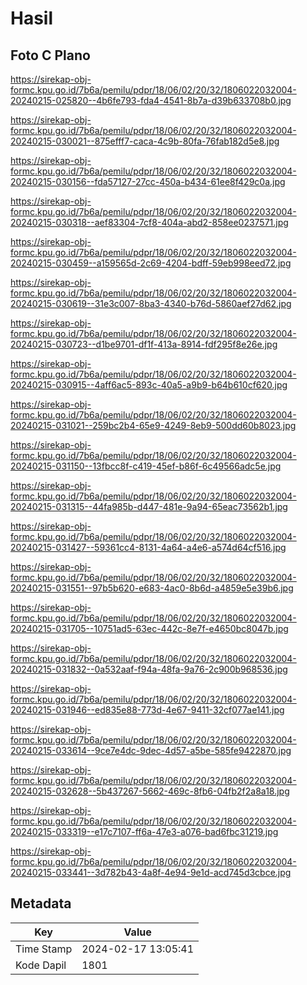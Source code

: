 # Hasil

## Foto C Plano

https://sirekap-obj-formc.kpu.go.id/7b6a/pemilu/pdpr/18/06/02/20/32/1806022032004-20240215-025820--4b6fe793-fda4-4541-8b7a-d39b633708b0.jpg

https://sirekap-obj-formc.kpu.go.id/7b6a/pemilu/pdpr/18/06/02/20/32/1806022032004-20240215-030021--875efff7-caca-4c9b-80fa-76fab182d5e8.jpg

https://sirekap-obj-formc.kpu.go.id/7b6a/pemilu/pdpr/18/06/02/20/32/1806022032004-20240215-030156--fda57127-27cc-450a-b434-61ee8f429c0a.jpg

https://sirekap-obj-formc.kpu.go.id/7b6a/pemilu/pdpr/18/06/02/20/32/1806022032004-20240215-030318--aef83304-7cf8-404a-abd2-858ee0237571.jpg

https://sirekap-obj-formc.kpu.go.id/7b6a/pemilu/pdpr/18/06/02/20/32/1806022032004-20240215-030459--a159565d-2c69-4204-bdff-59eb998eed72.jpg

https://sirekap-obj-formc.kpu.go.id/7b6a/pemilu/pdpr/18/06/02/20/32/1806022032004-20240215-030619--31e3c007-8ba3-4340-b76d-5860aef27d62.jpg

https://sirekap-obj-formc.kpu.go.id/7b6a/pemilu/pdpr/18/06/02/20/32/1806022032004-20240215-030723--d1be9701-df1f-413a-8914-fdf295f8e26e.jpg

https://sirekap-obj-formc.kpu.go.id/7b6a/pemilu/pdpr/18/06/02/20/32/1806022032004-20240215-030915--4aff6ac5-893c-40a5-a9b9-b64b610cf620.jpg

https://sirekap-obj-formc.kpu.go.id/7b6a/pemilu/pdpr/18/06/02/20/32/1806022032004-20240215-031021--259bc2b4-65e9-4249-8eb9-500dd60b8023.jpg

https://sirekap-obj-formc.kpu.go.id/7b6a/pemilu/pdpr/18/06/02/20/32/1806022032004-20240215-031150--13fbcc8f-c419-45ef-b86f-6c49566adc5e.jpg

https://sirekap-obj-formc.kpu.go.id/7b6a/pemilu/pdpr/18/06/02/20/32/1806022032004-20240215-031315--44fa985b-d447-481e-9a94-65eac73562b1.jpg

https://sirekap-obj-formc.kpu.go.id/7b6a/pemilu/pdpr/18/06/02/20/32/1806022032004-20240215-031427--59361cc4-8131-4a64-a4e6-a574d64cf516.jpg

https://sirekap-obj-formc.kpu.go.id/7b6a/pemilu/pdpr/18/06/02/20/32/1806022032004-20240215-031551--97b5b620-e683-4ac0-8b6d-a4859e5e39b6.jpg

https://sirekap-obj-formc.kpu.go.id/7b6a/pemilu/pdpr/18/06/02/20/32/1806022032004-20240215-031705--10751ad5-63ec-442c-8e7f-e4650bc8047b.jpg

https://sirekap-obj-formc.kpu.go.id/7b6a/pemilu/pdpr/18/06/02/20/32/1806022032004-20240215-031832--0a532aaf-f94a-48fa-9a76-2c900b968536.jpg

https://sirekap-obj-formc.kpu.go.id/7b6a/pemilu/pdpr/18/06/02/20/32/1806022032004-20240215-031946--ed835e88-773d-4e67-9411-32cf077ae141.jpg

https://sirekap-obj-formc.kpu.go.id/7b6a/pemilu/pdpr/18/06/02/20/32/1806022032004-20240215-033614--9ce7e4dc-9dec-4d57-a5be-585fe9422870.jpg

https://sirekap-obj-formc.kpu.go.id/7b6a/pemilu/pdpr/18/06/02/20/32/1806022032004-20240215-032628--5b437267-5662-469c-8fb6-04fb2f2a8a18.jpg

https://sirekap-obj-formc.kpu.go.id/7b6a/pemilu/pdpr/18/06/02/20/32/1806022032004-20240215-033319--e17c7107-ff6a-47e3-a076-bad6fbc31219.jpg

https://sirekap-obj-formc.kpu.go.id/7b6a/pemilu/pdpr/18/06/02/20/32/1806022032004-20240215-033441--3d782b43-4a8f-4e94-9e1d-acd745d3cbce.jpg


## Metadata

| Key        | Value               |
| ---------- | ------------------- |
| Time Stamp | 2024-02-17 13:05:41 |
| Kode Dapil | 1801                |



